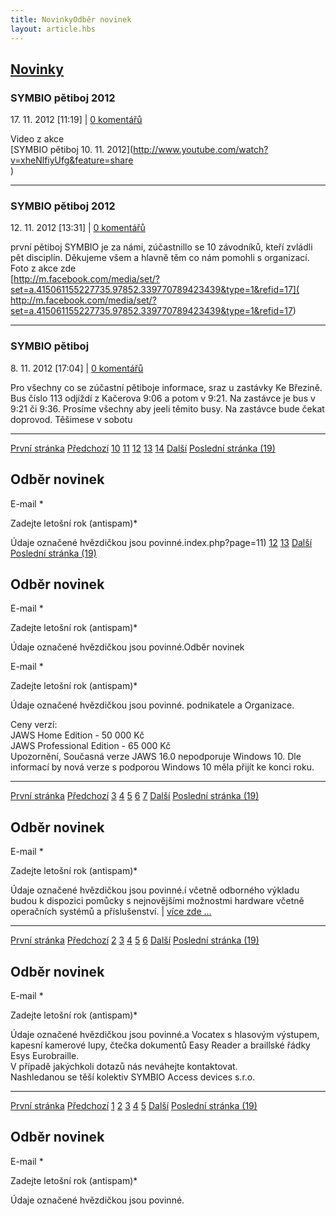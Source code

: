 ```yaml
---
title: NovinkyOdběr novinek
layout: article.hbs
---
```

## [Novinky](index.php)

### SYMBIO pětiboj 2012

17\. 11. 2012 \[11:19\] | [0 komentářů](komentare.php?typ2=0&id=34)

Video z akce  
[SYMBIO pětiboj 10. 11. 2012](http://www.youtube.com/watch?v=xheNlfiyUfg&feature=share
 <br>)

* * *

### SYMBIO pětiboj 2012

12\. 11. 2012 \[13:31\] | [0 komentářů](komentare.php?typ2=0&id=33)

první pětiboj SYMBIO je za námi, zúčastnillo se 10 závodníků, kteří zvládli pět disciplín. Děkujeme všem a hlavně těm co nám pomohli s organizací. Foto z akce zde  
[http://m.facebook.com/media/set/?set=a.415061155227735.97852.339770789423439&type=1&refid=17]( http://m.facebook.com/media/set/?set=a.415061155227735.97852.339770789423439&type=1&refid=17)

* * *

### SYMBIO pětiboj

8\. 11. 2012 \[17:04\] | [0 komentářů](komentare.php?typ2=0&id=32)

Pro všechny co se zúčastní pětiboje informace, sraz u zastávky Ke Březině. Bus číslo 113 odjíždí z Kačerova 9:06 a potom v 9:21. Na zastávce je bus v 9:21 či 9:36. Prosíme všechny aby jeeli těmito busy. Na zastávce bude čekat doprovod. Těšimese v sobotu

* * *

  
  
[První stránka](index.php?page=1 "první stránka") [Předchozí](index.php?page=11 "předchozí stránka") [10](index.php?page=10) [11](index.php?page=11) [12](index.php?page=12) [13](index.php?page=13) [14](index.php?page=14) [Další](index.php?page=13 "další stránka") [Poslední stránka (19)](index.php?page=19 "Poslední stránka")  
  

## Odběr novinek

E-mail *

Zadejte letošní rok (antispam)*

  

Údaje označené hvězdičkou jsou povinné.index.php?page=11) [12](index.php?page=12) [13](index.php?page=13) [Další](index.php?page=12 "další stránka") [Poslední stránka (19)](index.php?page=19 "Poslední stránka")  
  

## Odběr novinek

E-mail *

Zadejte letošní rok (antispam)*

  

Údaje označené hvězdičkou jsou povinné.Odběr novinek

E-mail *

Zadejte letošní rok (antispam)*

  

Údaje označené hvězdičkou jsou povinné. podnikatele a Organizace.  
  
Ceny verzí:  
JAWS Home Edition - 50 000 Kč  
JAWS Professional Edition - 65 000 Kč  
Upozornění, Současná verze JAWS 16.0 nepodporuje Windows 10. Dle informací by nová verze s podporou Windows 10 měla přijít ke konci roku.

* * *

  
  
[První stránka](index.php?page=1 "první stránka") [Předchozí](index.php?page=4 "předchozí stránka") [3](index.php?page=3) [4](index.php?page=4) [5](index.php?page=5) [6](index.php?page=6) [7](index.php?page=7) [Další](index.php?page=6 "další stránka") [Poslední stránka (19)](index.php?page=19 "Poslední stránka")  
  

## Odběr novinek

E-mail *

Zadejte letošní rok (antispam)*

  

Údaje označené hvězdičkou jsou povinné.í včetně odborného výkladu budou k dispozici pomůcky s nejnovějšími možnostmi hardware včetně operačních systémů a příslušenství. | [více zde ...](news.php?id=58)

* * *

  
  
[První stránka](index.php?page=1 "první stránka") [Předchozí](index.php?page=3 "předchozí stránka") [2](index.php?page=2) [3](index.php?page=3) [4](index.php?page=4) [5](index.php?page=5) [6](index.php?page=6) [Další](index.php?page=5 "další stránka") [Poslední stránka (19)](index.php?page=19 "Poslední stránka")  
  

## Odběr novinek

E-mail *

Zadejte letošní rok (antispam)*

  

Údaje označené hvězdičkou jsou povinné.a Vocatex s hlasovým výstupem, kapesní kamerové lupy, čtečka dokumentů Easy Reader a braillské řádky Esys Eurobraille.  
V případě jakýchkoli dotazů nás neváhejte kontaktovat.  
Nashledanou se těší kolektiv SYMBIO Access devices s.r.o.

* * *

  
  
[První stránka](index.php?page=1 "první stránka") [Předchozí](index.php?page=2 "předchozí stránka") [1](index.php?page=1) [2](index.php?page=2) [3](index.php?page=3) [4](index.php?page=4) [5](index.php?page=5) [Další](index.php?page=4 "další stránka") [Poslední stránka (19)](index.php?page=19 "Poslední stránka")  
  

## Odběr novinek

E-mail *

Zadejte letošní rok (antispam)*

  

Údaje označené hvězdičkou jsou povinné.